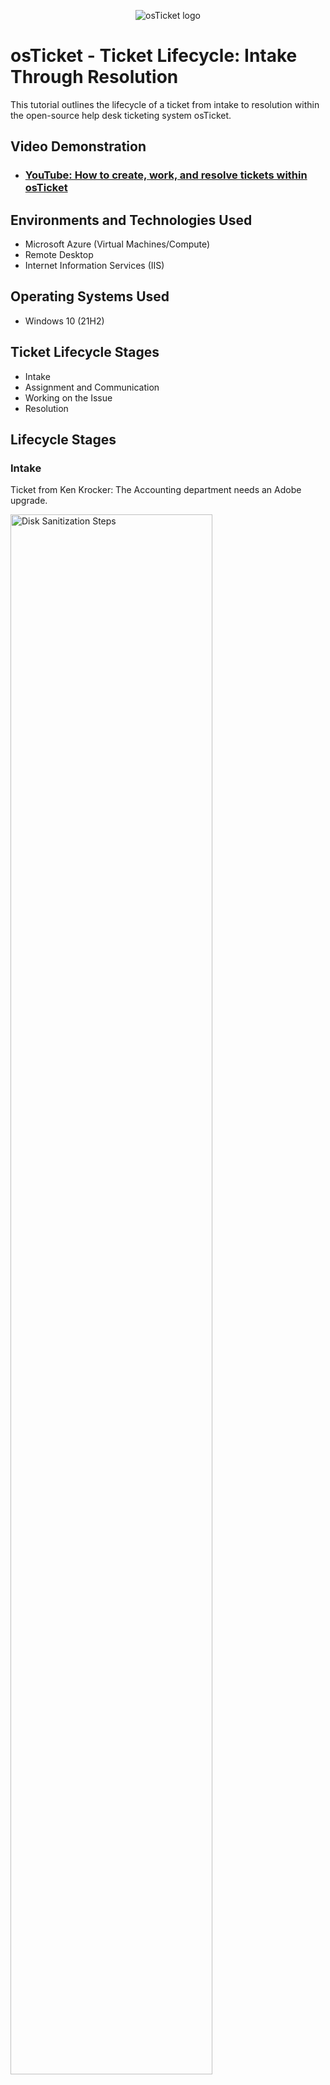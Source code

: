 <p align="center">
<img src="https://i.imgur.com/Clzj7Xs.png" alt="osTicket logo"/>
</p>

<h1>osTicket - Ticket Lifecycle: Intake Through Resolution</h1>
This tutorial outlines the lifecycle of a ticket from intake to resolution within the open-source help desk ticketing system osTicket.<br />


<h2>Video Demonstration</h2>

- ### [YouTube: How to create, work, and resolve tickets within osTicket](https://www.youtube.com)

<h2>Environments and Technologies Used</h2>

- Microsoft Azure (Virtual Machines/Compute)
- Remote Desktop
- Internet Information Services (IIS)

<h2>Operating Systems Used </h2>

- Windows 10</b> (21H2)

<h2>Ticket Lifecycle Stages</h2>

- Intake
- Assignment and Communication
- Working on the Issue
- Resolution

<h2>Lifecycle Stages</h2>

<h3>Intake </h3>

Ticket from Ken Krocker: The Accounting department needs an Adobe upgrade.

<p></p>

<img src="https://i.imgur.com/d7fn4ya.png" height="80%" width="80%" alt="Disk Sanitization Steps"/>
<p></p>

<h3>Assignment & Communication </h3>
<p></p>
As John assign the ticket to John, and set the properties of the ticket.
<p></p>

<img src="https://i.imgur.com/YwrkET8.png" height="80%" width="80%" alt="Disk Sanitization Steps"/>

<h3> Working The Issue </h3>
John's first response to Ken Krocker
<p></p>
<img src="https://i.imgur.com/sN3cwkS.png" height="80%" width="80%" alt="Disk Sanitization Steps"/>
<p></p>
Ken Krockers replies to John. The suggested solution isn't possible for Ken. 
<p></p>
<img src="https://i.imgur.com/KzQ1Bay.png" height="80%" width="80%" alt="Disk Sanitization Steps"/>
<p></p>
John suggests another solution.
<p></p>
<img src="https://i.imgur.com/GCQ7HGK.png" height="80%" width="80%" alt="Disk Sanitization Steps"/>
<p></p>
Ken thanks John for the help 
<p></p>
<img src="https://i.imgur.com/ma22NvG.png" height="80%" width="80%" alt="Disk Sanitization Steps"/>
<p></p>
John closes the ticket
<p></p>
<img src="https://i.imgur.com/Zx9MTaM.png" height="80%" width="80%" alt="Disk Sanitization Steps"/>
<p></p>

<h2>Lifecycle Stages Example #2 </h2>
<p></p>
<h3>Intake </h3>
<p></p>
Ticket from Karen Krocy: The entire online mobile banking system is down.
<p></p>
<img src="https://i.imgur.com//e9eynsj.png" height="80%" width="80%" alt="Disk Sanitization Steps"/>
<p></p>

<h3>Assignment & Communication </h3>
<p></p>
As John assign the ticket to Jane and set the properties of the ticket.
<p></p>
<img src="https://i.imgur.com/adr1wGN.png" height="80%" width="80%" alt="Disk Sanitization Steps"/>
<p></p>
The logs Jane can see
<p></p>
<img src="https://i.imgur.com/6YplSNF.png" height="80%" width="80%" alt="Disk Sanitization Steps"/>
<p></p>
<h3> Working The Issue </h3>
<p></p>
Jane's first response to Karen Krocy
<p></p>
<img src="https://i.imgur.com/0RmQyDY.png" height="80%" width="80%" alt="Disk Sanitization Steps"/>
<p></p>
Jane gets back to Karen with some more info.
<p></p>
<img src="https://i.imgur.com/rze9fPD.png" height="80%" width="80%" alt="Disk Sanitization Steps"/>

Karen thanks Jane for the support.
<p></p>
<img src="https://i.imgur.com/RfWezVm.png" height="80%" width="80%" alt="Disk Sanitization Steps"/>

Jane closes the ticket.
<p></p>
<img src="https://i.imgur.com/JohGqIu.png" height="80%" width="80%" alt="Disk Sanitization Steps"/>




<h2>Lifecycle Stages Example #3 </h2>

<h3>Intake </h3>
Ticket from Karen Krocy: The CFO's laptop won't turn on
<p></p>
<img src="https://i.imgur.com/lWKEPyB.png" height="80%" width="80%" alt="Disk Sanitization Steps"/>



<h3>Assignment & Communication </h3>
As John assign the ticket to John, and set the properties of the ticket.
<p></p>
<img src="https://i.imgur.com/oMhEjIe.png" height="80%" width="80%" alt="Disk Sanitization Steps"/>

<h3> Working The Issue </h3>
John's first reply and Karen's response.
<p></p>
<img src="https://i.imgur.com/oMhEjIe.png" height="80%" width="80%" alt="Disk Sanitization Steps"/>

John suggests another potential solution.
<p></p>
<img src="https://i.imgur.com/CPTaXzu.png" height="80%" width="80%" alt="Disk Sanitization Steps"/>

Karen thanks John for the support, and John closes the ticket.
<p></p>
<img src="https://i.imgur.com/PVA0BoL.png" height="80%" width="80%" alt="Disk Sanitization Steps"/>
<h2>The End of The Lab, Check Out The Other Labs</h2>
Configuring On-premises Active Directory within Azure VMs: (https://github.com/JHeard0/configure-ad)
<p></p>
Network Security Groups (NSGS) and Inspecting Network Protocols: (https://github.com/JHeard0/azure-network-protocols)

